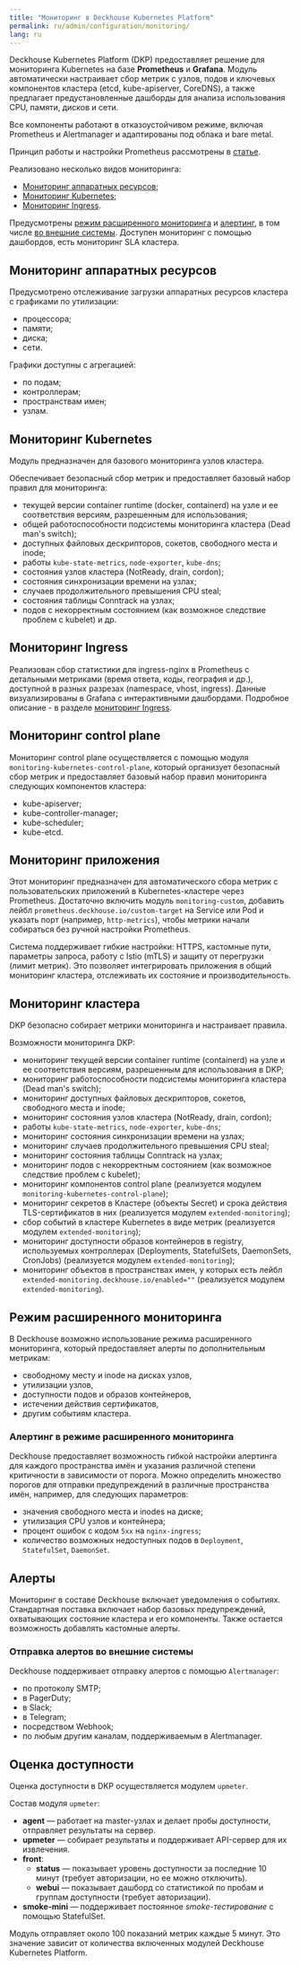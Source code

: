 ```yaml
---
title: "Мониторинг в Deckhouse Kubernetes Platform"
permalink: ru/admin/configuration/monitoring/
lang: ru
---
```


Deckhouse Kubernetes Platform (DKP) предоставляет решение для мониторинга Kubernetes на базе **Prometheus** и **Grafana**.
Модуль автоматически настраивает сбор метрик с узлов, подов и ключевых компонентов кластера (etcd, kube-apiserver, CoreDNS), а также предлагает предустановленные дашборды для анализа использования CPU, памяти, дисков и сети.

Все компоненты работают в отказоустойчивом режиме, включая Prometheus и Alertmanager и адаптированы под облака и bare metal.

Принцип работы и настройки Prometheus рассмотрены в [статье](docs/documentation/pages/admin/monitoring/prometheus.html).

Реализовано несколько видов мониторинга:
- [Мониторинг аппаратных ресурсов](#мониторинг-аппаратных-ресурсов);
- [Мониторинг Kubernetes](#мониторинг-kubernetes);
- [Мониторинг Ingress](#мониторинг-ingress).

Предусмотрены [режим расширенного мониторинга](#режим-расширенного-мониторинга) и [алертинг](#алерты), в том числе [во внешние системы](#отправка-алертов-во-внешние-системы). Доступен мониторинг с помощью дашбордов, есть мониторинг SLA кластера.

## Мониторинг аппаратных ресурсов

Предусмотрено отслеживание загрузки аппаратных ресурсов кластера с графиками по утилизации:

- процессора;
- памяти;
- диска;
- сети.

Графики доступны с агрегацией:

- по подам;
- контроллерам;
- пространствам имен;
- узлам.

## Мониторинг Kubernetes

Модуль предназначен для базового мониторинга узлов кластера.

Обеспечивает безопасный сбор метрик и предоставляет базовый набор правил для мониторинга:
- текущей версии container runtime (docker, containerd) на узле и ее соответствия версиям, разрешенным для использования;
- общей работоспособности подсистемы мониторинга кластера (Dead man's switch);
- доступных файловых дескрипторов, сокетов, свободного места и inode;
- работы `kube-state-metrics`, `node-exporter`, `kube-dns`;
- состояния узлов кластера (NotReady, drain, cordon);
- состояния синхронизации времени на узлах;
- случаев продолжительного превышения CPU steal;
- состояния таблицы Conntrack на узлах;
- подов с некорректным состоянием (как возможное следствие проблем с kubelet) и др.

## Мониторинг Ingress

Реализован сбор статистики для ingress-nginx в Prometheus с детальными метриками (время ответа, коды, география и др.), доступной в разных разрезах (namespace, vhost, ingress). Данные визуализированы в Grafana с интерактивными дашбордами.
Подробное описание - в разделе [мониторинг Ingress](../../../admin/network/alb-nginx.html#мониторинг-и-статистика).

## Мониторинг control plane

Мониторинг control plane осуществляется с помощью модуля `monitoring-kubernetes-control-plane`, который организует безопасный сбор метрик и предоставляет базовый набор правил мониторинга следующих компонентов кластера:
* kube-apiserver;
* kube-controller-manager;
* kube-scheduler;
* kube-etcd.

## Мониторинг приложения

Этот мониторинг предназначен для автоматического сбора метрик с пользовательских приложений в Kubernetes-кластере через Prometheus. Достаточно включить модуль `monitoring-custom`, добавить лейбл `prometheus.deckhouse.io/custom-target` на Service или Pod и указать порт (например, `http-metrics`), чтобы метрики начали собираться без ручной настройки Prometheus.

Система поддерживает гибкие настройки: HTTPS, кастомные пути, параметры запроса, работу с Istio (mTLS) и защиту от перегрузки (лимит метрик).
Это позволяет интегрировать приложения в общий мониторинг кластера, отслеживать их состояние и производительность.

## Мониторинг кластера

DKP безопасно собирает метрики мониторинга и настраивает правила.

Возможности мониторинга DKP:
- мониторинг текущей версии container runtime (containerd) на узле и ее соответствия версиям, разрешенным для использования в DKP;
- мониторинг работоспособности подсистемы мониторинга кластера (Dead man's switch);
- мониторинг доступных файловых дескрипторов, сокетов, свободного места и inode;
- мониторинг состояния узлов кластера (NotReady, drain, cordon);
- работы `kube-state-metrics`, `node-exporter`, `kube-dns`;
- мониторинг состояния синхронизации времени на узлах;
- мониторинг случаев продолжительного превышения CPU steal;
- мониторинг состояния таблицы Conntrack на узлах;
- мониторинг подов с некорректным состоянием (как возможное следствие проблем с kubelet);
- мониторинг компонентов control plane (реализуется модулем `monitoring-kubernetes-control-plane`);
- мониторинг секретов в Кластере (объекты Secret) и срока действия TLS-сертификатов в них (реализуется модулем `extended-monitoring`);
- сбор событий в кластере Kubernetes в виде метрик (реализуется модулем `extended-monitoring`);
- мониторинг доступности образов контейнеров в registry, используемых контроллерах (Deployments, StatefulSets, DaemonSets, CronJobs) (реализуется модулем `extended-monitoring`);
- мониторинг объектов в пространствах имен, у которых есть лейбл `extended-monitoring.deckhouse.io/enabled=""` (реализуется модулем `extended-monitoring`).

## Режим расширенного мониторинга

В Deckhouse возможно использование режима расширенного мониторинга, который предоставляет алерты по дополнительным метрикам:

- свободному месту и inode на дисках узлов,
- утилизации узлов,
- доступности подов и образов контейнеров,
- истечении действия сертификатов,
- другим событиям кластера.

### Алертинг в режиме расширенного мониторинга

Deckhouse предоставляет возможность гибкой настройки алертинга для каждого пространства имён и указания различной степени критичности в зависимости от порога. Можно определить множество порогов для отправки предупреждений в различные пространства имён, например, для следующих параметров:

- значения свободного места и inodes на диске;
- утилизация CPU узлов и контейнера;
- процент ошибок с кодом `5xx` на `nginx-ingress`;
- количество возможных недоступных подов в `Deployment`, `StatefulSet`, `DaemonSet`.

## Алерты

Мониторинг в составе Deckhouse включает уведомления о событиях. Стандартная поставка включает набор базовых предупреждений, охватывающих состояние кластера и его компоненты. Также остается возможность добавлять кастомные алерты.

### Отправка алертов во внешние системы

Deckhouse поддерживает отправку алертов с помощью `Alertmanager`:

- по протоколу SMTP;
- в PagerDuty;
- в Slack;
- в Telegram;
- посредством Webhook;
- по любым другим каналам, поддерживаемым в Alertmanager.

## Оценка доступности

Оценка доступности в DKP осуществляется модулем `upmeter`.

Состав модуля `upmeter`:

- **agent** — работает на master-узлах и делает пробы доступности, отправляет результаты на сервер.
- **upmeter** — собирает результаты и поддерживает API-сервер для их извлечения.
- **front**:
  - **status** — показывает уровень доступности за последние 10 минут (требует авторизации, но ее можно отключить).
  - **webui** — показывает дашборд со статистикой по пробам и группам доступности (требует авторизации).
- **smoke-mini** — поддерживает постоянное *smoke-тестирование* с помощью StatefulSet.

Модуль отправляет около 100 показаний метрик каждые 5 минут. Это значение зависит от количества включенных модулей Deckhouse Kubernetes Platform.
